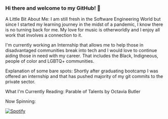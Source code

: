 ### Hi there and welcome to my GitHub! 👋
<!-- How can I place an image or banner here?  -->

A Little Bit About Me:
I am still fresh in the Software Engineering World but since I started my learning journey in the midst of a pandemic, I know there is no turning back for me. 
My love for music is otherworldly and I enjoy all work that involves a connection to it. 

I'm currently working an Internship that allows me to help those in disadvantaged communities break into tech and I would love to continue aiding those in need with my career. That includes the Black, Indigneous, people of color and LGBTQ+ communities.

Explanation of some bare spots:
Shortly after graduating bootcamp I was offered an internship and that has pushed majority of my git commits to the private sector.

What I'm Currently Reading: Parable of Talents by Octavia Butler


Now Spinning: 

[![Spotify](https://spotify-now-playing-amana-ammi.vercel.app/api/spotify)](https://open.spotify.com/user/apollomonk)

<!--
**Amana-Ammi/Amana-Ammi** is a ✨ _special_ ✨ repository because its `README.md` (this file) appears on your GitHub profile.

Here are some ideas to get you started:

- 🔭 I’m currently working on ...
- 🌱 I’m currently learning ...
- 👯 I’m looking to collaborate on ...
- 🤔 I’m looking for help with ...
- 💬 Ask me about ...
- 📫 How to reach me: ...
- 😄 Pronouns: ...
- ⚡ Fun fact: ...
-->
